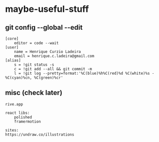 # maybe-useful-stuff

## git config --global --edit

```
[core]
	editor = code --wait
[user]
	name = Henrique Curzio Ladeira
	email = henrique.c.ladeira@gmail.com
[alias]
	s = !git status -s
	c = !git add --all && git commit -m
	l = !git log --pretty=format:'%C(blue)%h%C(red)%d %C(white)%s - %C(cyan)%cn, %C(green)%cr'	
```

## misc (check later)
```
rive.app

react libs:
	polished
	framermotion

sites:
https://undraw.co/illustrations
```

